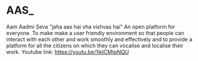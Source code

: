 # AAS_
Aam Aadmi Seva
"jaha aas hai vha vishvas hai"
An open platform for everyone.
To make make a user friendly environment so that people can interact with each other and work smoothly and effectively and to provide a platform for all the citizens on which they can vocalise and localise their work. 
Youtube link: https://youtu.be/1ikICMtpNQU
